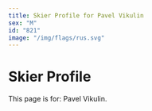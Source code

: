 ```yaml
---
title: Skier Profile for Pavel Vikulin
sex: "M"
id: "821"
image: "/img/flags/rus.svg" 
---
```


# Skier Profile

This page is for: Pavel Vikulin.
    